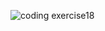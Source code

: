 ![coding exercise18](https://github.com/user-attachments/assets/04c691b9-d3b1-4b49-ba73-78484e439d4a)

